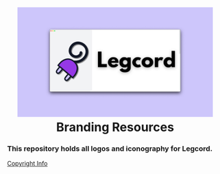 <h1 align="center">
    <img alt="Legcord Banner" src="../assets//legcord-banner.png" height="256px" /><br>
    Branding Resources
</h1>

### This repository holds all logos and iconography for Legcord.

[Copyright Info](https://github.com/Legcord/BrandingStuff/blob/main/copyright.md)